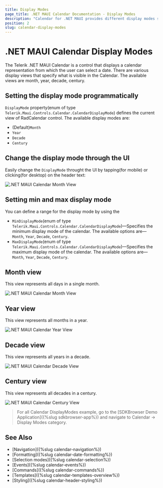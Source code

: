 ```yaml
---
title: Display Modes
page_title: .NET MAUI Calendar Documentation - Display Modes
description: "Calendar for .NET MAUI provides different display modes such as month, year, century, decade."
position: 2
slug: calendar-display-modes
---
```


# .NET MAUI Calendar Display Modes

The Telerik .NET MAUI Calendar is a control that displays a calendar representation from which the user can select a date. 
There are various display views that specify what is visible in the Calendar. The available views are month, year, decade, century.

## Setting the display mode programmatically

`DisplayMode` property(enum of type `Telerik.Maui.Controls.Calendar.CalendarDisplayMode`) defines the current view of RadCalendar control. The available display modes are:
* (Default)`Month`
* `Year`
* `Decade`
* `Century`

## Change the display mode through the UI

Easily change the `DisplayMode` throught the UI by tapping(for mobile) or clicking(for desktop) on the header text: 

![.NET MAUI Calendar Month View](images/combobox-header-footer.png)

## Setting min and max display mode

You can define a range for the display mode by using the 

* `MinDisplayMode`(enum of type `Telerik.Maui.Controls.Calendar.CalendarDisplayMode`)&mdash;Specifies the minimum display mode of the calendar. The available options are&mdash;`Month`, `Year`, `Decade`, `Century`.
* `MaxDisplayMode`(enum of type `Telerik.Maui.Controls.Calendar.CalendarDisplayMode`)&mdash;Specifies the maximum display mode of the calendar. The available options are&mdash;`Month`, `Year`, `Decade`, `Century`.

<snippet id='calendar-display-range'/>

## Month view

This view represents all days in a single month.

<snippet id='calendar-displaymode-month'/>

![.NET MAUI Calendar Month View](images/combobox-header-footer.png)

## Year view

This view represents all months in a year.

<snippet id='calendar-displaymode-year'/>

![.NET MAUI Calendar Year View](images/combobox-header-footer.png)

## Decade view

This view represents all years in a decade.

<snippet id='calendar-displaymode-decade'/>

![.NET MAUI Calendar Decade View](images/combobox-header-footer.png)

## Century view

This view represents all decades in a century.

<snippet id='calendar-displaymode-century'/>

![.NET MAUI Calendar Century View](images/combobox-header-footer.png)

> For all Calendar DisplayModes example, go to the [SDKBrowser Demo Application]({%slug sdkbrowser-app%}) and navigate to Calendar -> Display Modes category.

## See Also

- [Navigation]({%slug calendar-navigation%})
- [Formatting]({%slug calendar-date-formatting%})
- [Selection modes]({%slug calendar-selection%}) 
- [Events]({%slug calendar-events%})
- [Commands]({%slug calendar-commands%})
- [Templates]({%slug calendar-templates-overview%})
- [Styling]({%slug calendar-header-styling%})